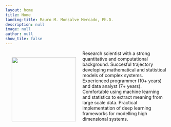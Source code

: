 ```yaml
---
layout: home
title: Home
landing-title: Mauro M. Monsalve Mercado, Ph.D.
description: null
image: null
author: null
show_tile: false
---
```

<div class="frame">
<img src="assets/images/MauroMonsalve.jpg" align="left" width="200" style="margin:20px 20px; ">
</div>
Research scientist with a strong quantitative and computational background. Succesful trajectory developing mathematical and statistical models of complex systems. Experienced programmer (10+ years) and data analyst (7+ years). Comfortable using machine learning and statistics to extract meaning from large scale data. Practical implementation of deep learning frameworks for modelling high dimensional systems.
